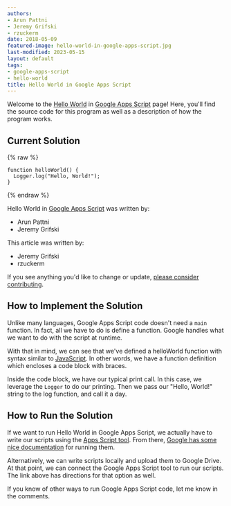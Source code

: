 ```yaml
---
authors:
- Arun Pattni
- Jeremy Grifski
- rzuckerm
date: 2018-05-09
featured-image: hello-world-in-google-apps-script.jpg
last-modified: 2023-05-15
layout: default
tags:
- google-apps-script
- hello-world
title: Hello World in Google Apps Script
---
```


Welcome to the [Hello World](https://sampleprograms.io/projects/hello-world) in [Google Apps Script](https://sampleprograms.io/languages/google-apps-script) page! Here, you'll find the source code for this program as well as a description of how the program works.

## Current Solution

{% raw %}

```google_apps_script
function helloWorld() {
  Logger.log("Hello, World!");
}

```

{% endraw %}

Hello World in [Google Apps Script](https://sampleprograms.io/languages/google-apps-script) was written by:

- Arun Pattni
- Jeremy Grifski

This article was written by:

- Jeremy Grifski
- rzuckerm

If you see anything you'd like to change or update, [please consider contributing](https://github.com/TheRenegadeCoder/sample-programs).

## How to Implement the Solution

Unlike many languages, Google Apps Script code doesn't need a `main` function. In fact, all we have to do is define a function. Google handles what we want to do with the script at runtime.

With that in mind, we can see that we've defined a helloWorld function with syntax similar to [JavaScript][1]. In other words, we have a function definition which encloses a code block with braces.

Inside the code block, we have our typical print call. In this case, we leverage the `Logger` to do our printing. Then we pass our "Hello, World!" string to the log function, and call it a day.

[1]: https://en.wikipedia.org/wiki/JavaScript


## How to Run the Solution

If we want to run Hello World in Google Apps Script, we actually have to write our scripts using the [Apps Script tool][2]. From there, [Google has some nice documentation][3] for running them.

Alternatively, we can write scripts locally and upload them to Google Drive. At that point, we can connect the Google Apps Script tool to run our scripts. The link above has directions for that option as well.

If you know of other ways to run Google Apps Script code, let me know in the comments.

[2]: https://developers.google.com/apps-script/guides/clasp
[3]: https://developers.google.com/apps-script
